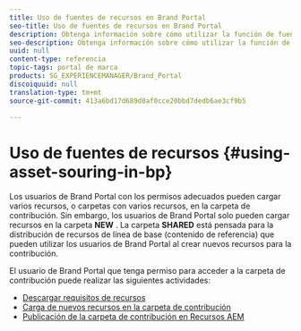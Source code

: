 ```yaml
---
title: Uso de fuentes de recursos en Brand Portal
seo-title: Uso de fuentes de recursos en Brand Portal
description: Obtenga información sobre cómo utilizar la función de fuentes de recursos, cargar recursos en la carpeta de contribución y publicar la carpeta de contribución en Recursos AEM en Brand Portal.
seo-description: Obtenga información sobre cómo utilizar la función de fuentes de recursos, cargar recursos en la carpeta de contribución y publicar la carpeta de contribución en Recursos AEM en Brand Portal.
uuid: null
content-type: referencia
topic-tags: portal de marca
products: SG_EXPERIENCEMANAGER/Brand_Portal
discoiquuid: null
translation-type: tm+mt
source-git-commit: 413a6bd17d689d0af0cce20bbd7dedb6ae3cf9b5

---
```



# Uso de fuentes de recursos {#using-asset-souring-in-bp}

Los usuarios de Brand Portal con los permisos adecuados pueden cargar varios recursos, o carpetas con varios recursos, en la carpeta de contribución. Sin embargo, los usuarios de Brand Portal solo pueden cargar recursos en la carpeta **NEW** . La carpeta **SHARED** está pensada para la distribución de recursos de línea de base (contenido de referencia) que pueden utilizar los usuarios de Brand Portal al crear nuevos recursos para la contribución.

El usuario de Brand Portal que tenga permiso para acceder a la carpeta de contribución puede realizar las siguientes actividades:

* [Descargar requisitos de recursos](brand-portal-download-asset-requirements.md)
* [Carga de nuevos recursos en la carpeta de contribución](brand-portal-upload-assets-to-contribution-folder.md)
* [Publicación de la carpeta de contribución en Recursos AEM](brand-portal-publish-contribution-folder-to-aem-assets.md)